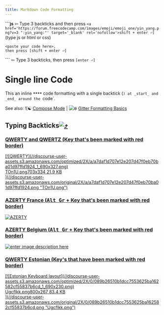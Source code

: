 ```yaml
---
title: Markdown Code Formatting
---
```

**```js** ⇦ Type 3 backticks and then press `<a href='https://forum.freecodecamp.com/images/emoji/emoji_one/yin_yang.png?v=3 ":yin_yang:"' target='_blank' rel='nofollow'>shift + enter ⏎]` (type js or html or css)

    <paste your code here>,
    then press [shift + enter ⏎]

**```** ⇦ Type 3 backticks, then press `[enter ⏎]`

# Single line Code

This an inline **`**`<paste code here>`**`** code formatting with a single backtick (`) at _start_ and _end_ around the `code`.

See also: ![:yin_yang:</a> <a href='https://gitter.zendesk.com/hc/en-us/articles/201302311-Compose-mode' target='_blank' rel='nofollow'>Compose Mode</a> | ![:snowflake:](https://forum.freecodecamp.com/images/emoji/emoji_one/snowflake.png?v=3 ":snowflake:") <a href='https://gitter.zendesk.com/hc/en-us/articles/200176682-Markdown-basics' target='_blank' rel='nofollow'>Gitter Formatting Basics</a>

## Typing Backticks<a href='https://forum.freecodecamp.com/images/emoji/emoji_one/arrow_heading_up.png?v=3 ":arrow_heading_up:"' target='_blank' rel='nofollow'>![:arrow_heading_up:</a>](http://superuser.com/a/254077/122424)

### QWERTY and QWERTZ (Key that's been marked with red border)

<div class="lightbox-wrapper">[![QWERTY](//discourse-user-assets.s3.amazonaws.com/optimized/2X/a/a7daf1d707e12e207d47f0eb70ba01d97ffd1924_1_690x327.png)

<div class="meta"><span class="filename">TOn1U.png</span><span class="informations">703x334 21.9 KB</span><span class="expand"></span></div>](//discourse-user-assets.s3.amazonaws.com/original/2X/a/a7daf1d707e12e207d47f0eb70ba01d97ffd1924.png "TOn1U.png") </div>

### AZERTY France (<kbd>Alt Gr</kbd> + Key that's been marked with red border)

![AZERTY](//discourse-user-assets.s3.amazonaws.com/original/2X/8/8f65c339ce4eefd9d79841f3dc54f4c37cab2e77.png)

### AZERTY Belgium (<kbd>Alt Gr</kbd> + Key that's been marked with red border)

![enter image description here](//discourse-user-assets.s3.amazonaws.com/original/2X/d/de291f0895b0fed992726a62d654f4e1f0e421f3.png)

### QWERTY Estonian (Key's that have been marked with red border)

<div class="lightbox-wrapper">[![Estonian Keyboard layout](//discourse-user-assets.s3.amazonaws.com/optimized/2X/0/089b26510b1dcc7553625ba162582cf55837b6cd_1_690x230.png)

<div class="meta"><span class="filename">Ugcflkk.png</span><span class="informations">800x267 83.4 KB</span><span class="expand"></span></div>](//discourse-user-assets.s3.amazonaws.com/original/2X/0/089b26510b1dcc7553625ba162582cf55837b6cd.png "Ugcflkk.png") </div>